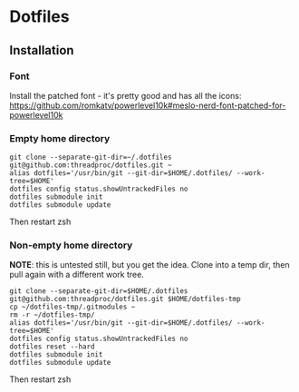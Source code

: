 # Dotfiles

## Installation

### Font
Install the patched font - it's pretty good and has all the icons:
https://github.com/romkatv/powerlevel10k#meslo-nerd-font-patched-for-powerlevel10k

### Empty home directory
```
git clone --separate-git-dir=~/.dotfiles git@github.com:threadproc/dotfiles.git ~
alias dotfiles='/usr/bin/git --git-dir=$HOME/.dotfiles/ --work-tree=$HOME'
dotfiles config status.showUntrackedFiles no
dotfiles submodule init
dotfiles submodule update
```
Then restart zsh

### Non-empty home directory

**NOTE**: this is untested still, but you get the idea. Clone into a temp dir, then pull again
with a different work tree.

```
git clone --separate-git-dir=$HOME/.dotfiles git@github.com:threadproc/dotfiles.git $HOME/dotfiles-tmp
cp ~/dotfiles-tmp/.gitmodules ~
rm -r ~/dotfiles-tmp/
alias dotfiles='/usr/bin/git --git-dir=$HOME/.dotfiles/ --work-tree=$HOME'
dotfiles config status.showUntrackedFiles no
dotfiles reset --hard
dotfiles submodule init
dotfiles submodule update
```
Then restart zsh
